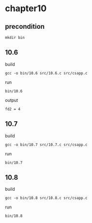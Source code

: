 # chapter10

## precondition
````shell
mkdir bin
````

## 10.6

build

    gcc -o bin/10.6 src/10.6.c src/csapp.c

run

    bin/10.6

output

    fd2 = 4

## 10.7

build

    gcc -o bin/10.7 src/10.7.c src/csapp.c

run

    bin/10.7

## 10.8

build

    gcc -o bin/10.8 src/10.8.c src/csapp.c

run

    bin/10.8